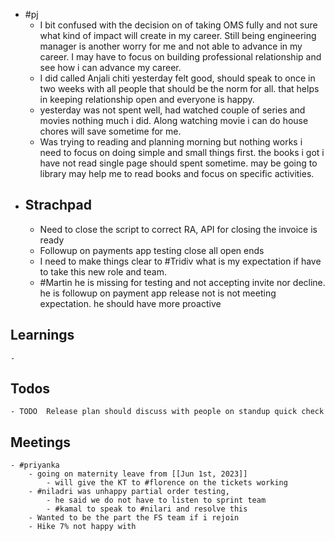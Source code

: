 - #pj
	- I bit confused with the decision on of taking OMS fully and not sure what kind of impact will create in my career. Still being engineering manager is another worry for me and not able to advance in my career. I may have to focus on building professional relationship and see how i can advance my career.
	- I did called Anjali chiti yesterday felt good, should speak to once in two weeks with all people that should be the norm for all. that helps in keeping relationship open and everyone is happy.
	- yesterday was not spent well, had watched couple of series and movies nothing much i did. Along watching movie i can do house chores will save sometime for me.
	- Was trying to reading and planning morning but nothing works i need to focus on doing simple and small things first.  the books i got i have not read single page should spent sometime. may be going to library may help me to read books and focus on specific activities.
- ## Strachpad
	- Need to close the script to correct RA, API for closing the invoice is ready
	- Followup on payments app testing close all open ends
	- I need to make things clear to #Tridiv what is my expectation if have to take this new role and team.
	- #Martin he is missing for testing and not accepting invite nor decline. he is followup on payment app release not is not meeting expectation. he should have more proactive
## Learnings
	-
## Todos
	- TODO  Release plan should discuss with people on standup quick check
## Meetings
	- #priyanka
		- going on maternity leave from [[Jun 1st, 2023]]
			- will give the KT to #florence on the tickets working
		- #niladri was unhappy partial order testing,
			- he said we do not have to listen to sprint team
			- #kamal to speak to #nilari and resolve this
		- Wanted to be the part the FS team if i rejoin
		- Hike 7% not happy with